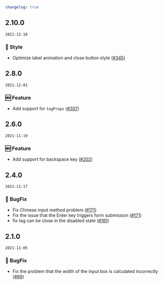 ```yaml
changelog: true
```

## 2.10.0

`2021-12-10`

### 💅 Style

- Optimize label animation and close button style ([#345](https://github.com/arco-design/arco-design-vue/pull/345))


## 2.8.0

`2021-12-01`

### 🆕 Feature

- Add support for `tagProps` ([#307](https://github.com/arco-design/arco-design-vue/pull/307))


## 2.6.0

`2021-11-19`

### 🆕 Feature

- Add support for backspace key ([#202](https://github.com/arco-design/arco-design-vue/pull/202))


## 2.4.0

`2021-11-17`

### 🐛 BugFix

- Fix Chinese input method problem ([#171](https://github.com/arco-design/arco-design-vue/pull/171))
- Fix the issue that the Enter key triggers form submission ([#171](https://github.com/arco-design/arco-design-vue/pull/171))
- fix tag can be close in the disabled state ([#161](https://github.com/arco-design/arco-design-vue/pull/161))


## 2.1.0

`2021-11-05`

### 🐛 BugFix

- Fix the problem that the width of the input box is calculated incorrectly ([#89](https://github.com/arco-design/arco-design-vue/pull/89))

